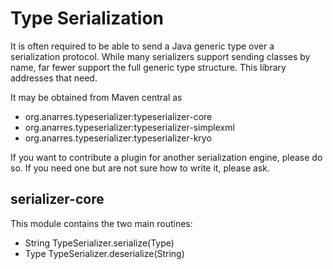 Type Serialization
==================

It is often required to be able to send a Java generic type over a
serialization protocol. While many serializers support sending
classes by name, far fewer support the full generic type structure.
This library addresses that need.

It may be obtained from Maven central as
* org.anarres.typeserializer:typeserializer-core
* org.anarres.typeserializer:typeserializer-simplexml
* org.anarres.typeserializer:typeserializer-kryo

If you want to contribute a plugin for another serialization engine,
please do so. If you need one but are not sure how to write it,
please ask.

serializer-core
---------------

This module contains the two main routines:
* String TypeSerializer.serialize(Type)
* Type TypeSerializer.deserialize(String)

